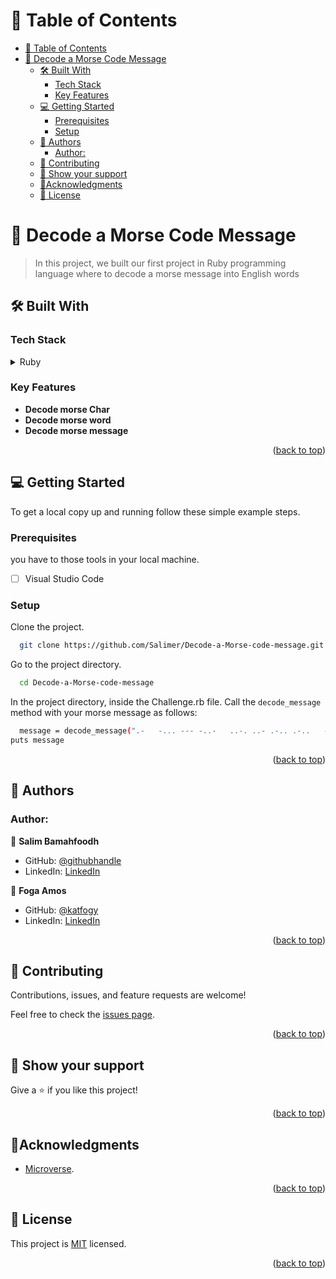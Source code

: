 ﻿<a name="readme-top"></a>

# 📗 Table of Contents

- [📗 Table of Contents](#-table-of-contents)
- [🎯 Decode a Morse Code Message](#-decode-a-morse-code-message)
  - [🛠 Built With ](#-built-with-)
    - [Tech Stack ](#tech-stack-)
    - [Key Features ](#key-features-)
  - [💻 Getting Started ](#-getting-started-)
    - [Prerequisites](#prerequisites)
    - [Setup](#setup)
  - [👥 Authors ](#-authors-)
    - [Author:](#author)
  - [🤝 Contributing ](#-contributing-)
  - [👋 Show your support ](#-show-your-support-)
  - [🔭Acknowledgments ](#acknowledgments-)
  - [📝 License ](#-license-)

<!-- PROJECT DESCRIPTION -->

# 🎯 Decode a Morse Code Message<a name="about-project"></a>

> In this project, we built our first project in Ruby programming language where to decode a morse message into English words
## 🛠 Built With <a name="built-with"></a>

### Tech Stack <a name="tech-stack"></a>
<details>
  <summary>Ruby</summary>
</details>

<!-- Features -->

### Key Features <a name="key-features"></a>
- **Decode morse Char**
- **Decode morse word**
- **Decode morse message**
<p align="right">(<a href="#readme-top">back to top</a>)</p>



<!-- GETTING STARTED -->

## 💻 Getting Started <a name="getting-started"></a>

To get a local copy up and running follow these simple example steps.

### Prerequisites

you have to those tools in your local machine.

- [ ] Visual Studio Code

### Setup

Clone the project.

```bash
  git clone https://github.com/Salimer/Decode-a-Morse-code-message.git
```

Go to the project directory.

```bash
  cd Decode-a-Morse-code-message
```

In the project directory, inside the Challenge.rb file. Call the `decode_message` method with your morse message as follows:

```bash
  message = decode_message(".-   -... --- -..-   ..-. ..- .-.. .-..   --- ..-.   .-. ..- -... .. . ...")
puts message
```

<p align="right">(<a href="#readme-top">back to top</a>)</p>
<!-- ### Run tests

```test
No tests here...
``` 

<p align="right">(<a href="#readme-top">back to top</a>)</p>

<!-- AUTHORS -->

## 👥 Authors <a name="authors"></a>

### Author:

👤 **Salim Bamahfoodh**

- GitHub: [@githubhandle](https://github.com/Salimer)
- LinkedIn: [LinkedIn](https://www.linkedin.com/in/sbamahfoodh)

👤 **Foga Amos**

- GitHub: [@katfogy](https://github.com/katfogy)
- LinkedIn: [LinkedIn](https://www.linkedin.com/in/foga-amos-2b5371103/)
<p align="right">(<a href="#readme-top">back to top</a>)</p>

<!-- CONTRIBUTING -->

## 🤝 Contributing <a name="contributing"></a>

Contributions, issues, and feature requests are welcome!

Feel free to check the [issues page](https://github.com/kifle23/vet-clinic-database/issues).

<p align="right">(<a href="#readme-top">back to top</a>)</p>

<!-- SUPPORT -->

## 👋 Show your support <a name="support"></a>

Give a ⭐️ if you like this project!

<p align="right">(<a href="#readme-top">back to top</a>)</p>

<!-- ACKNOWLEDGEMENTS -->

## 🔭Acknowledgments <a name="acknowledgements"></a>

- [Microverse](https://www.microverse.org/).
<p align="right">(<a href="#readme-top">back to top</a>)</p>

## 📝 License <a name="license"></a>

This project is [MIT](./LICENSE) licensed.

<p align="right">(<a href="#readme-top">back to top</a>)</p>


